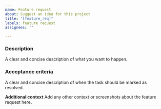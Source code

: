 ```yaml
---
name: Feature request
about: Suggest an idea for this project
title: "[feature_req]"
labels: feature request
assignees: ''

---
```


### Description
A clear and concise description of what you want to happen.

### Acceptance criteria
A clear and concise description of when the task should be marked as resolved.

**Additional context**
Add any other context or screenshots about the feature request here.
